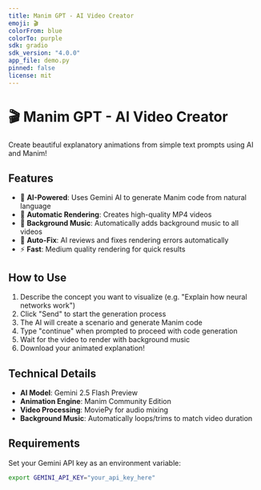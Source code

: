 ```yaml
---
title: Manim GPT - AI Video Creator
emoji: 🎬
colorFrom: blue
colorTo: purple
sdk: gradio
sdk_version: "4.0.0"
app_file: demo.py
pinned: false
license: mit
---
```


# 🎬 Manim GPT - AI Video Creator

Create beautiful explanatory animations from simple text prompts using AI and Manim!

## Features

- 🤖 **AI-Powered**: Uses Gemini AI to generate Manim code from natural language
- 🎥 **Automatic Rendering**: Creates high-quality MP4 videos 
- 🎵 **Background Music**: Automatically adds background music to all videos
- 🔄 **Auto-Fix**: AI reviews and fixes rendering errors automatically
- ⚡ **Fast**: Medium quality rendering for quick results

## How to Use

1. Describe the concept you want to visualize (e.g. "Explain how neural networks work")
2. Click "Send" to start the generation process
3. The AI will create a scenario and generate Manim code
4. Type "continue" when prompted to proceed with code generation
5. Wait for the video to render with background music
6. Download your animated explanation!

## Technical Details

- **AI Model**: Gemini 2.5 Flash Preview
- **Animation Engine**: Manim Community Edition
- **Video Processing**: MoviePy for audio mixing
- **Background Music**: Automatically loops/trims to match video duration

## Requirements

Set your Gemini API key as an environment variable:
```bash
export GEMINI_API_KEY="your_api_key_here"
``` 